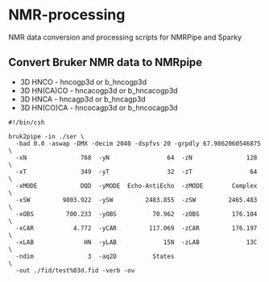 # NMR-processing
NMR data conversion and processing scripts for NMRPipe and Sparky

## Convert Bruker NMR data to NMRpipe

  * 3D HNCO - hncogp3d or b_hncogp3d
  * 3D HN(CA)CO - hncacogp3d or b_hncacogp3d
  * 3D HNCA - hncagp3d or b_hncagp3d
  * 3D HN(CO)CA - hncocagp3d or b_hncocagp3d

```
#!/bin/csh

bruk2pipe -in ./ser \
  -bad 0.0 -aswap -DMX -decim 2040 -dspfvs 20 -grpdly 67.9862060546875  \
  -xN               768  -yN                64  -zN               128  \
  -xT               349  -yT                32  -zT                64  \
  -xMODE            DQD  -yMODE  Echo-AntiEcho  -zMODE        Complex  \
  -xSW         9803.922  -ySW         2483.855  -zSW         2465.483  \
  -xOBS         700.233  -yOBS          70.962  -zOBS         176.104  \
  -xCAR           4.772  -yCAR         117.069  -zCAR         176.197  \
  -xLAB              HN  -yLAB             15N  -zLAB             13C  \
  -ndim               3  -aq2D          States                         \
  -out ./fid/test%03d.fid -verb -ov
```
